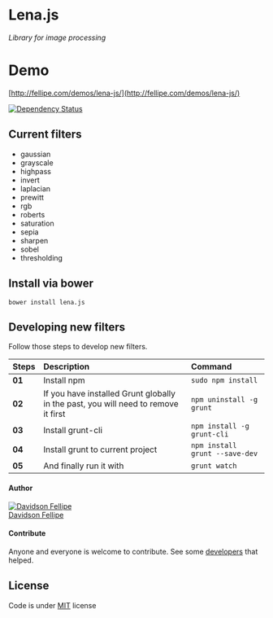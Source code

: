 # Lena.js
_Library for image processing_

# Demo

[http://fellipe.com/demos/lena-js/](http://fellipe.com/demos/lena-js/)

[![Dependency Status](https://david-dm.org/davidsonfellipe/lena-js.png)](https://david-dm.org/davidsonfellipe/lena-js)

## Current filters

* gaussian
* grayscale
* highpass
* invert
* laplacian
* prewitt
* rgb
* roberts
* saturation
* sepia
* sharpen
* sobel
* thresholding

## Install via bower

`bower install lena.js`

## Developing new filters

Follow those steps to develop new filters.

| Steps | Description | Command |
| :----------- | :----------- | :-------------- |
| **01** | Install npm | `sudo npm install` |
| **02** | If you have installed Grunt globally in the past, you will need to remove it first | `npm uninstall -g grunt` |
| **03** | Install grunt-cli | `npm install -g grunt-cli` |
| **04** | Install grunt to current project | `npm install grunt --save-dev` |
| **05** | And finally run it with | `grunt watch` |


#### Author

[![Davidson Fellipe](http://gravatar.com/avatar/054c583ad5dc09a861874e14dcb43e4c?s=70)](https://github.com/davidsonfellipe)
<br>
[Davidson Fellipe](https://github.com/davidsonfellipe)

#### Contribute

Anyone and everyone is welcome to contribute. See some [developers](https://github.com/davidsonfellipe/lena.js/graphs/contributors) that helped.


## License

Code is under [MIT](http://davidsonfellipe.mit-license.org) license
